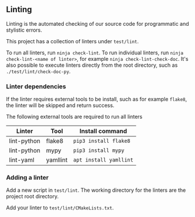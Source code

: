 ## Linting

Linting is the automated checking of our source code for programmatic and
stylistic errors.

This project has a collection of linters under `test/lint`.

To run all linters, run `ninja check-lint`. To run individual linters, run
`ninja check-lint-<name of linter>`, for example `ninja check-lint-check-doc`.
It's also possible to execute linters directly from the root directory, such as
`./test/lint/check-doc-py`.

### Linter dependencies

If the linter requires external tools to be install, such as for example
`flake8`, the linter will be skipped and return success.

The following external tools are required to run all linters

| Linter        | Tool          | Install command        |
| ------------- | ------------- | ---------------------- |
| lint-python   | flake8        | `pip3 install flake8`  |
| lint-python   | mypy          | `pip3 install mypy`    |
| lint-yaml     | yamllint      | `apt install yamllint` |

### Adding a linter

Add a new script in `test/lint`. The working directory for the linters are the
project root directory.

Add your linter to `test/lint/CMakeLists.txt`.
